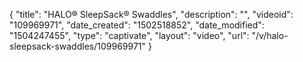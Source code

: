 {
    "title": "HALO&reg; SleepSack&reg; Swaddles",
    "description": "",
    "videoid": "109969971",
    "date_created": "1502518852",
    "date_modified": "1504247455",
    "type": "captivate",
    "layout": "video",
    "url": "\/v\/halo-sleepsack-swaddles\/109969971"
}
